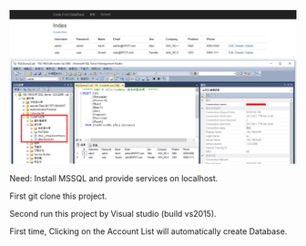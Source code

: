![image](https://github.com/HungYiChun/CodeFirstFromDB/blob/master/CodeFirst.png?raw=true)

Need: Install MSSQL and provide services on localhost.

First git clone this project.

Second run this project by Visual studio (build vs2015).

First time, Clicking on the Account List will automatically create Database.
